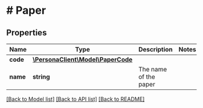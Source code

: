 # # Paper

## Properties

Name | Type | Description | Notes
------------ | ------------- | ------------- | -------------
**code** | [**\PersonaClient\Model\PaperCode**](PaperCode.md) |  | 
**name** | **string** | The name of the paper | 

[[Back to Model list]](../../README.md#documentation-for-models) [[Back to API list]](../../README.md#documentation-for-api-endpoints) [[Back to README]](../../README.md)


